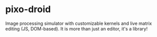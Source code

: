 # pixo-droid
Image processing simulator with customizable kernels and live matrix editing (JS, DOM-based). It is more than just an editor, it's a library!
